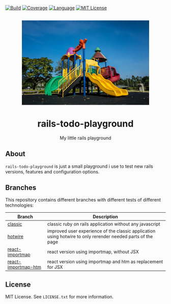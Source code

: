 <div id="top"></div>

[![Build][build-shield]][build-url]
[![Coverage][coverage-shield]][coverage-url]
[![Language][language-shield]][build-url]
[![MIT License][license-shield]][license-url]


<br />
<div align="center">
  <a href="https://github.com/hackercowboy/rails-todo-playground">
    <img src="./playground.jpg" alt="Logo" style="max-width: 400px;">
  </a>

<h1 align="center">rails-todo-playground</h1>
  <p align="center">
    My little rails playground
  </p>
</div>

## About

`rails-todo-playground` is just a small playground i use to test new rails versions, features and configuration options.

## Branches

This repository contains different branches with different tests of different technologies:

| Branch | Description |
|---|---|
| [classic](https://github.com/hackercowboy/rails-todo-playground/tree/classic) | classic ruby on rails application without any javascript |
| [hotwire](https://github.com/hackercowboy/rails-todo-playground/tree/hotwire) | improved user experience of the classic application using hotwire to only rerender needed parts of the page |
| [react-importmap](https://github.com/hackercowboy/rails-todo-playground/tree/react-importmap) | react version using importmap, without JSX |
| [react-importmap-htm](https://github.com/hackercowboy/rails-todo-playground/tree/react-importmap-htm) | react version using importmap and htm as replacement for JSX |


## License

MIT License. See `LICENSE.txt` for more information.


[build-shield]: https://img.shields.io/github/workflow/status/hackercowboy/rails-todo-playground/Verify.svg?style=for-the-badge
[build-url]: https://github.com/hackercowboy/rails-todo-playground/actions/workflows/main.yml
[language-shield]: https://img.shields.io/github/languages/top/hackercowboy/rails-todo-playground.svg?style=for-the-badge
[language-url]: https://github.com/hackercowboy/rails-todo-playground
[coverage-shield]: https://img.shields.io/coveralls/github/hackercowboy/rails-todo-playground.svg?style=for-the-badge
[coverage-url]: https://coveralls.io/github/hackercowboy/rails-todo-playground
[license-shield]: https://img.shields.io/github/license/hackercowboy/rails-todo-playground.svg?style=for-the-badge
[license-url]: https://github.com/hackercowboy/rails-todo-playground/blob/master/LICENSE.txt

